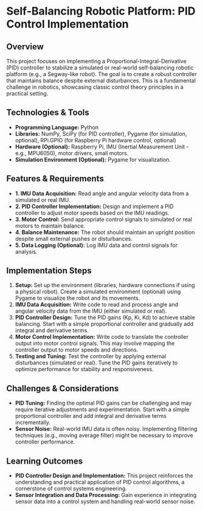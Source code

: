 # Self-Balancing Robotic Platform: PID Control Implementation

## Overview
This project focuses on implementing a Proportional-Integral-Derivative (PID) controller to stabilize a simulated or real-world self-balancing robotic platform (e.g., a Segway-like robot).  The goal is to create a robust controller that maintains balance despite external disturbances.  This is a fundamental challenge in robotics, showcasing classic control theory principles in a practical setting.

## Technologies & Tools
- **Programming Language:** Python
- **Libraries:** NumPy, SciPy (for PID controller), Pygame (for simulation, optional),  RPi.GPIO (for Raspberry Pi hardware control, optional)
- **Hardware (Optional):** Raspberry Pi, IMU (Inertial Measurement Unit - e.g., MPU6050), motor drivers, small motors.
- **Simulation Environment (Optional):** Pygame for visualization.

## Features & Requirements
- **1. IMU Data Acquisition:**  Read angle and angular velocity data from a simulated or real IMU.
- **2. PID Controller Implementation:** Design and implement a PID controller to adjust motor speeds based on the IMU readings.
- **3. Motor Control:**  Send appropriate control signals to simulated or real motors to maintain balance.
- **4.  Balance Maintenance:** The robot should maintain an upright position despite small external pushes or disturbances.
- **5.  Data Logging (Optional):** Log IMU data and control signals for analysis.

## Implementation Steps
1. **Setup:**  Set up the environment (libraries, hardware connections if using a physical robot).  Create a simulated environment (optional) using Pygame to visualize the robot and its movements.
2. **IMU Data Acquisition:**  Write code to read and process angle and angular velocity data from the IMU (either simulated or real).
3. **PID Controller Design:**  Tune the PID gains (Kp, Ki, Kd) to achieve stable balancing.  Start with a simple proportional controller and gradually add integral and derivative terms.
4. **Motor Control Implementation:** Write code to translate the controller output into motor control signals.  This may involve mapping the controller output to motor speeds and directions.
5. **Testing and Tuning:** Test the controller by applying external disturbances (simulated or real). Tune the PID gains iteratively to optimize performance for stability and responsiveness.

## Challenges & Considerations
- **PID Tuning:** Finding the optimal PID gains can be challenging and may require iterative adjustments and experimentation.  Start with a simple proportional controller and add integral and derivative terms incrementally.
- **Sensor Noise:** Real-world IMU data is often noisy. Implementing filtering techniques (e.g., moving average filter) might be necessary to improve controller performance.

## Learning Outcomes
- **PID Controller Design and Implementation:** This project reinforces the understanding and practical application of PID control algorithms, a cornerstone of control systems engineering.
- **Sensor Integration and Data Processing:** Gain experience in integrating sensor data into a control system and handling real-world sensor noise.

